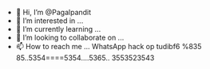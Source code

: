 - 👋 Hi, I’m @Pagalpandit
- 👀 I’m interested in ...
- 🌱 I’m currently learning ...
- 💞️ I’m looking to collaborate on ...
- 📫 How to reach me ...
WhatsApp hack op  tudibf6 %835 85..5354====5354....5365..
3553523543
<!---
Pagalpandit/Pagalpandit is a ✨ special ✨ repository because its `README.md` (this file) appears on your GitHub profile.
You can click the Preview link to take a look at your changes.
--->

